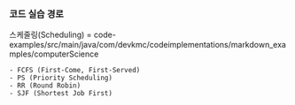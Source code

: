 ### 코드 실습 경로 

스케줄링(Scheduling) = code-examples/src/main/java/com/devkmc/codeimplementations/markdown_examples/computerScience 

    - FCFS (First-Come, First-Served)
    - PS (Priority Scheduling)
    - RR (Round Robin)
    - SJF (Shortest Job First)
 

